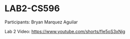 # LAB2-CS596
Participants: Bryan Marquez Aguilar

Lab 2 Video: https://www.youtube.com/shorts/fIe5oS3xNjg
